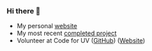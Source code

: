 ### Hi there 👋

- My personal [website](https://colbyhemond.me)
- My most recent [completed project](https://thehaircodesalon.com)
- Volunteer at Code for UV ([GitHub](https://github.com/codeforUV)) ([Website](https://codeforuv.org/))

<!--
**colbyhemond/colbyhemond** is a ✨ _special_ ✨ repository because its `README.md` (this file) appears on your GitHub profile.

Here are some ideas to get you started:

- 🔭 I’m currently working on ...
- 🌱 I’m currently learning ...
- 👯 I’m looking to collaborate on ...
- 🤔 I’m looking for help with ...
- 💬 Ask me about ...
- 📫 How to reach me: ...
- 😄 Pronouns: ...
- ⚡ Fun fact: ...
-->

